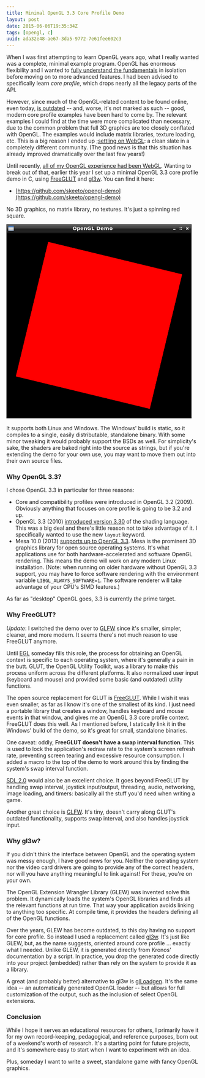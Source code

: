 ```yaml
---
title: Minimal OpenGL 3.3 Core Profile Demo
layout: post
date: 2015-06-06T19:35:34Z
tags: [opengl, c]
uuid: ada32e48-ae67-3da5-9772-7e61fee602c3
---
```


When I was first attempting to learn OpenGL years ago, what I really
wanted was a complete, minimal example program. OpenGL has enormous
flexibility and I wanted to [fully understand the fundamentals][fund]
in isolation before moving on to more advanced features. I had been
advised to specifically learn *core profile*, which drops nearly all
the legacy parts of the API.

However, since much of the OpenGL-related content to be found online,
even today, [is outdated][outdated] -- and, worse, it's not marked as
such -- good, modern core profile examples have been hard to come by.
The relevant examples I could find at the time were more complicated
than necessary, due to the common problem that full 3D graphics are
too closely conflated with OpenGL. The examples would include matrix
libraries, texture loading, etc. This is a big reason I ended up
;[settling on WebGL][webgl]: a clean slate in a completely different
community. (The good news is that this situation has already improved
dramatically over the last few years!)

Until recently, [all of my OpenGL experience had been WebGL][tag].
Wanting to break out of that, earlier this year I set up a minimal
OpenGL 3.3 core profile demo in C, using [FreeGLUT][freeglut] and
[gl3w][gl3w]. You can find it here:

* [https://github.com/skeeto/opengl-demo](https://github.com/skeeto/opengl-demo)

No 3D graphics, no matrix library, no textures. It's just a spinning
red square.

![](/img/screenshot/opengl-demo.png)

It supports both Linux and Windows. The Windows' build is static, so
it compiles to a single, easily distributable, standalone binary. With
some minor tweaking it would probably support the BSDs as well. For
simplicity's sake, the shaders are baked right into the source as
strings, but if you're extending the demo for your own use, you may
want to move them out into their own source files.

### Why OpenGL 3.3?

I chose OpenGL 3.3 in particular for three reasons:

* Core and compatibility profiles were introduced in OpenGL 3.2
  (2009). Obviously anything that focuses on core profile is going to
  be 3.2 and up.
* OpenGL 3.3 (2010) [introduced version 3.30][gl330] of the shading
  language. This was a big deal and there's little reason not to take
  advantage of it. I specifically wanted to use the new `layout`
  keyword.
* Mesa 10.0 (2013) [supports up to OpenGL 3.3][mesa]. Mesa is the
  prominent 3D graphics library for open source operating systems.
  It's what applications use for both hardware-accelerated and
  software OpenGL rendering. This means the demo will work on any
  modern Linux installation. (Note: when running on older hardware
  without OpenGL 3.3 support, you may have to force software rendering
  with the environment variable `LIBGL_ALWAYS_SOFTWARE=1`. The
  software renderer will take advantage of your CPU's SIMD features.)

As far as "desktop" OpenGL goes, 3.3 is currently *the* prime target.

### Why FreeGLUT?

*Update*: I switched the demo over to [GLFW][glfw] since it's smaller,
 simpler, cleaner, and more modern. It seems there's not much reason
 to use FreeGLUT anymore.

Until [EGL][egl] someday fills this role, the process for obtaining an
OpenGL context is specific to each operating system, where it's
generally a pain in the butt. GLUT, the OpenGL Utility Toolkit, was a
library to make this process uniform across the different platforms.
It also normalized user input (keyboard and mouse) and provided some
basic (and outdated) utility functions.

The open source replacement for GLUT is [FreeGLUT][freeglut]. While I
wish it was even smaller, as far as I know it's one of the smallest of
its kind. I just need a portable library that creates a window,
handles keyboard and mouse events in that window, and gives me an
OpenGL 3.3 core profile context. FreeGLUT does this well. As I
mentioned before, I statically link it in the Windows' build of the
demo, so it's great for small, standalone binaries.

One caveat: oddly, **FreeGLUT doesn't have a swap interval function**.
This is used to lock the application's redraw rate to the system's
screen refresh rate, preventing screen tearing and excessive resource
consumption. I added a macro to the top of the demo to work around
this by finding the system's swap interval function.

[SDL 2.0][sdl] would also be an excellent choice. It goes beyond
FreeGLUT by handling swap interval, joystick input/output, threading,
audio, networking, image loading, and timers: basically all the stuff
you'd need when writing a game.

Another great choice is [GLFW][glfw]. It's tiny, doesn't carry along
GLUT's outdated functionality, supports swap interval, and also
handles joystick input.

### Why gl3w?

If you didn't think the interface between OpenGL and the operating
system was messy enough, I have good news for you. Neither the
operating system nor the video card drivers are going to provide any
of the correct headers, nor will you have anything meaningful to link
against! For these, you're on your own.

The OpenGL Extension Wrangler Library (GLEW) was invented solve this
problem. It dynamically loads the system's OpenGL libraries and finds
all the relevant functions at run time. That way your application
avoids linking to anything too specific. At compile time, it provides
the headers defining all of the OpenGL functions.

Over the years, GLEW has become outdated, to this day having no
support for core profile. So instead I used a replacement called
[gl3w][gl3w]. It's just like GLEW, but, as the name suggests, oriented
around core profile ... exactly what I needed. Unlike GLEW, it is
generated directly from Kronos' documentation by a script. In
practice, you drop the generated code directly into your project
(embedded) rather than rely on the system to provide it as a library.

A great (and probably better) alternative to gl3w is
[glLoadgen][glloadgen]. It's the same idea -- an automatically
generated OpenGL loader -- but allows for full customization of the
output, such as the inclusion of select OpenGL extensions.

### Conclusion

While I hope it serves an educational resources for others, I
primarily have it for my own record-keeping, pedagogical, and
reference purposes, born out of a weekend's worth of research. It's a
starting point for future projects, and it's somewhere easy to start
when I want to experiment with an idea.

Plus, someday I want to write a sweet, standalone game with fancy
OpenGL graphics.


[webgl]: /blog/2013/06/10/
[tag]: /tags/webgl/
[freeglut]: http://freeglut.sourceforge.net/
[gl3w]: https://github.com/skaslev/gl3w
[fund]: http://www.skorks.com/2010/04/on-the-value-of-fundamentals-in-software-development/
[outdated]: http://www.shamusyoung.com/twentysidedtale/?p=23079
[gl330]: https://www.opengl.org/wiki/History_of_OpenGL#OpenGL_3.3_.282010.29
[mesa]: http://en.wikipedia.org/wiki/Mesa_%28computer_graphics%29#Implementations_of_rendering_APIs
[egl]: https://www.khronos.org/egl/
[sdl]: https://www.libsdl.org/
[glfw]: http://www.glfw.org/
[glloadgen]: https://bitbucket.org/alfonse/glloadgen/wiki/Home
